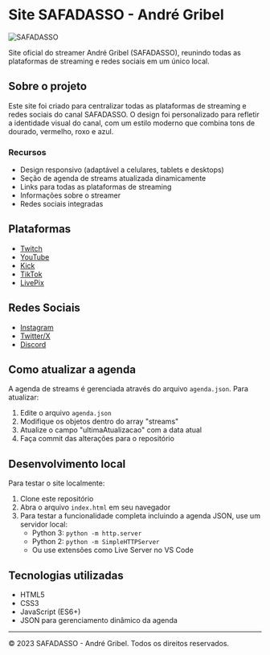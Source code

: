# Site SAFADASSO - André Gribel

![SAFADASSO](logo-safadasso.png)

Site oficial do streamer André Gribel (SAFADASSO), reunindo todas as plataformas de streaming e redes sociais em um único local.

## Sobre o projeto

Este site foi criado para centralizar todas as plataformas de streaming e redes sociais do canal SAFADASSO. O design foi personalizado para refletir a identidade visual do canal, com um estilo moderno que combina tons de dourado, vermelho, roxo e azul.

### Recursos

- Design responsivo (adaptável a celulares, tablets e desktops)
- Seção de agenda de streams atualizada dinamicamente
- Links para todas as plataformas de streaming
- Informações sobre o streamer
- Redes sociais integradas

## Plataformas

- [Twitch](https://www.twitch.tv/safadasso)
- [YouTube](https://www.youtube.com/safadasso)
- [Kick](https://kick.com/safadasso)
- [TikTok](https://www.tiktok.com/@andregribel)
- [LivePix](https://livepix.gg/safadasso)

## Redes Sociais

- [Instagram](https://www.instagram.com/andregribel/)
- [Twitter/X](https://x.com/safadasso)
- [Discord](https://discord.gg/9gerMhMyjS)

## Como atualizar a agenda

A agenda de streams é gerenciada através do arquivo `agenda.json`. Para atualizar:

1. Edite o arquivo `agenda.json`
2. Modifique os objetos dentro do array "streams"
3. Atualize o campo "ultimaAtualizacao" com a data atual
4. Faça commit das alterações para o repositório

## Desenvolvimento local

Para testar o site localmente:

1. Clone este repositório
2. Abra o arquivo `index.html` em seu navegador
3. Para testar a funcionalidade completa incluindo a agenda JSON, use um servidor local:
   - Python 3: `python -m http.server`
   - Python 2: `python -m SimpleHTTPServer`
   - Ou use extensões como Live Server no VS Code

## Tecnologias utilizadas

- HTML5
- CSS3
- JavaScript (ES6+)
- JSON para gerenciamento dinâmico da agenda

---

© 2023 SAFADASSO - André Gribel. Todos os direitos reservados. 